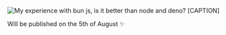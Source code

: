 ![My experience with bun js, is it better than node and deno? [CAPTION]](https://github-production-user-asset-6210df.s3.amazonaws.com/3084745/266450546-379f2213-fd3e-4223-bb8e-25adfa1e61cc.png)

Will be published on the 5th of August ✨